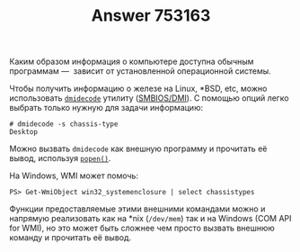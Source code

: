 ﻿---
title: "Answer 753163"
se.owner.user_id: 23044
se.owner.display_name: "jfs"
se.owner.link: "https://ru.stackoverflow.com/users/23044/jfs"
se.answer_id: 753163
se.question_id: 753019
se.post_type: answer
se.score: 2
se.is_accepted: False
---
<p>Каким образом информация о компьютере доступна обычным программам —  зависит от установленной операционной системы.</p>

<p>Чтобы получить информацию о железе на Linux, *BSD, etc, можно использовать <a href="http://www.nongnu.org/dmidecode/" rel="nofollow noreferrer"><code>dmidecode</code></a> утилиту (<a href="https://ru.wikipedia.org/wiki/SMBIOS" rel="nofollow noreferrer">SMBIOS/DMI</a>). С помощью опций легко выбрать только нужную для задачи информацию:</p>

<pre><code># dmidecode -s chassis-type
Desktop
</code></pre>

<p>Можно вызвать <code>dmidecode</code> как внешную программу и прочитать её вывод, используя <a href="http://pubs.opengroup.org/onlinepubs/9699919799/functions/popen.html" rel="nofollow noreferrer"><code>popen()</code></a>.</p>

<p>На Windows, WMI может помочь:</p>

<pre><code>PS&gt; Get-WmiObject win32_systemenclosure | select chassistypes
</code></pre>

<p>Функции предоставляемые этими внешними командами можно и напрямую реализовать как на *nix (<code>/dev/mem</code>) так и на Windows (COM API for WMI), но это может быть сложнее чем просто вызвать внешнюю команду и прочитать её вывод.</p>

